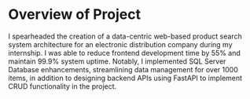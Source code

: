 # Overview of Project

I spearheaded the creation of a data-centric web-based product search system architecture for an electronic distribution company during my internship. I was able to reduce frontend development time by 55% and maintain 99.9% system uptime. Notably, I implemented SQL Server Database enhancements, streamlining data management for over 1000 items, in addition to designing backend APIs using FastAPI to implement CRUD functionality in the project.


